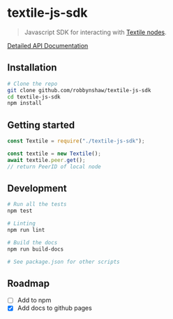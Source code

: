 # textile-js-sdk

> Javascript SDK for interacting with [Textile nodes](github/textileio/textile-go).

[Detailed API Documentation](https://robbynshaw.github.io/textile-js-sdk/textile-js-sdk/0.1.0/)

## Installation

```sh
# Clone the repo
git clone github.com/robbynshaw/textile-js-sdk
cd textile-js-sdk
npm install
```

## Getting started

```js
const Textile = require("./textile-js-sdk");

const textile = new Textile();
await textile.peer.get();
// return PeerID of local node
```

## Development

```sh
# Run all the tests
npm test

# Linting
npm run lint

# Build the docs
npm run build-docs

# See package.json for other scripts
```

## Roadmap

- [ ] Add to npm
- [x] Add docs to github pages
